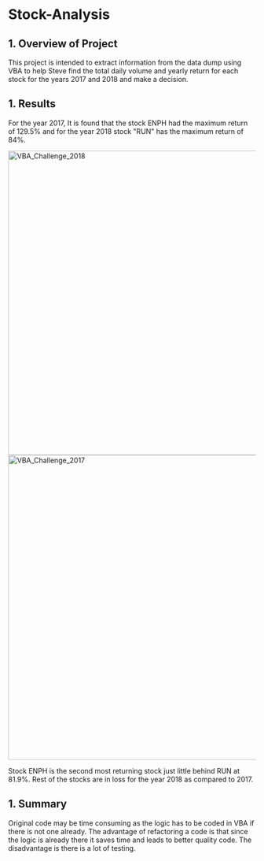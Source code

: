 # **Stock-Analysis**
## **1. Overview of Project**
This project is intended to extract information from the data dump using VBA to help Steve find the total daily volume and yearly return for each stock for the years 2017 and 2018 and make a decision.
## **1. Results**
For the year 2017, It is found that the stock ENPH had the maximum return of 129.5% and for the year 2018 stock "RUN" has the maximum return of 84%.

<img width="618" alt="VBA_Challenge_2018" src="https://user-images.githubusercontent.com/96554223/148996936-33eabe4b-0288-4ca5-bbf3-250b7fcdde9d.png">
<img width="619" alt="VBA_Challenge_2017" src="https://user-images.githubusercontent.com/96554223/148996811-dc1ec44b-80ea-4a2c-8140-8f2ad6dc4277.png">

Stock ENPH is the second most returning stock just little behind RUN at 81.9%. Rest of the stocks are in loss for the year 2018 as compared to 2017.
## **1. Summary**
Original code may be time consuming as the logic has to be coded in VBA if there is not one already. The advantage of refactoring a code is that since the logic is already there it saves time and leads to better quality code. The disadvantage is there is a lot of testing.
